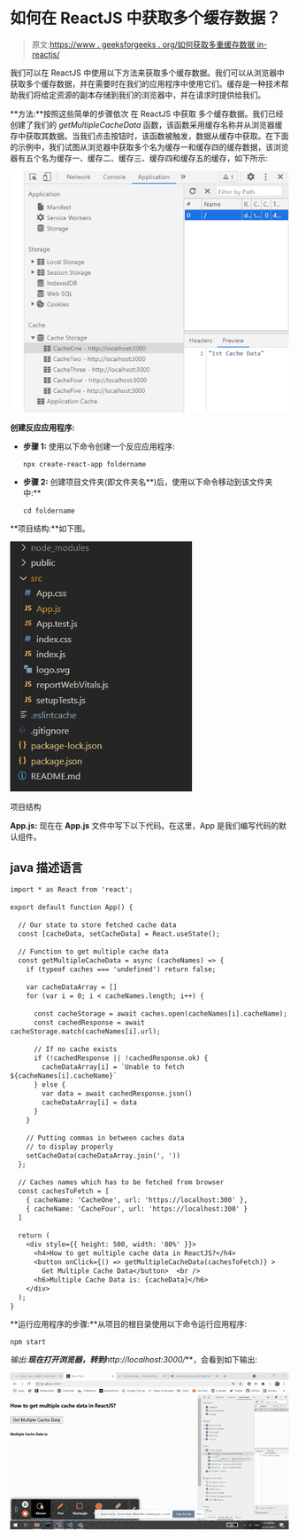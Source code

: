 # 如何在 ReactJS 中获取多个缓存数据？

> 原文:[https://www . geeksforgeeks . org/如何获取多重缓存数据 in-reactjs/](https://www.geeksforgeeks.org/how-to-get-multiple-cache-data-in-reactjs/)

我们可以在 ReactJS 中使用以下方法来获取多个缓存数据。我们可以从浏览器中获取多个缓存数据，并在需要时在我们的应用程序中使用它们。缓存是一种技术帮助我们将给定资源的副本存储到我们的浏览器中，并在请求时提供给我们。

**方法:**按照这些简单的步骤依次  在 ReactJS 中获取  多个缓存数据。我们已经创建了我们的 *getMultipleCacheData* 函数，该函数采用缓存名称并从浏览器缓存中获取其数据。当我们点击按钮时，该函数被触发，数据从缓存中获取。在下面的示例中，我们试图从浏览器中获取多个名为缓存一和缓存四的缓存数据，该浏览器有五个名为缓存一、缓存二、缓存三、缓存四和缓存五的缓存，如下所示:

![](img/8ac15bc68f3016d570fd085243e903ac.png)

**创建反应应用程序:**

*   **步骤 1:** 使用以下命令创建一个反应应用程序:

    ```
    npx create-react-app foldername
    ```

*   **步骤 2:** 创建项目文件夹(即文件夹名**)后，使用以下命令移动到该文件夹中:**

    ```
    cd foldername
    ```

**项目结构:**如下图。

![](img/f04ae0d8b722a9fff0bd9bd138b29c23.png)

项目结构

**App.js:** 现在在 **App.js** 文件中写下以下代码。在这里，App 是我们编写代码的默认组件。

## java 描述语言

```
import * as React from 'react';

export default function App() {

  // Our state to store fetched cache data
  const [cacheData, setCacheData] = React.useState();

  // Function to get multiple cache data
  const getMultipleCacheData = async (cacheNames) => {
    if (typeof caches === 'undefined') return false;

    var cacheDataArray = []
    for (var i = 0; i < cacheNames.length; i++) {

      const cacheStorage = await caches.open(cacheNames[i].cacheName);
      const cachedResponse = await cacheStorage.match(cacheNames[i].url);

      // If no cache exists
      if (!cachedResponse || !cachedResponse.ok) {
        cacheDataArray[i] = `Unable to fetch ${cacheNames[i].cacheName}`
      } else {
        var data = await cachedResponse.json()
        cacheDataArray[i] = data
      }
    }

    // Putting commas in between caches data
    // to display properly
    setCacheData(cacheDataArray.join(', '))
  };

  // Caches names which has to be fetched from browser 
  const cachesToFetch = [
    { cacheName: 'CacheOne', url: 'https://localhost:300' },
    { cacheName: 'CacheFour', url: 'https://localhost:300' }
  ]

  return (
    <div style={{ height: 500, width: '80%' }}>
      <h4>How to get multiple cache data in ReactJS?</h4>
      <button onClick={() => getMultipleCacheData(cachesToFetch)} >
        Get Multiple Cache Data</button>  <br />
      <h6>Multiple Cache Data is: {cacheData}</h6>
    </div>
  );
}
```

**运行应用程序的步骤:**从项目的根目录使用以下命令运行应用程序:

```
npm start
```

**输出:**现在打开浏览器，转到***http://localhost:3000/***，会看到如下输出:

![](img/4fddb452cafd511c05756082dfdb1a24.png)